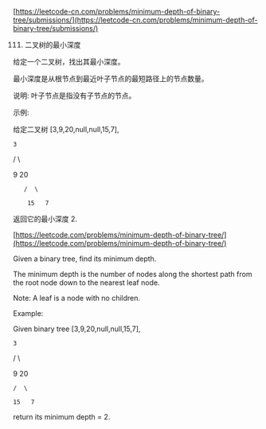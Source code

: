[https://leetcode-cn.com/problems/minimum-depth-of-binary-tree/submissions/](https://leetcode-cn.com/problems/minimum-depth-of-binary-tree/submissions/)

111. 二叉树的最小深度


给定一个二叉树，找出其最小深度。


最小深度是从根节点到最近叶子节点的最短路径上的节点数量。


说明: 叶子节点是指没有子节点的节点。


示例:


给定二叉树 [3,9,20,null,null,15,7],


    3

   / \

  9  20

       /  \

        15   7

返回它的最小深度  2.


[https://leetcode.com/problems/minimum-depth-of-binary-tree/](https://leetcode.com/problems/minimum-depth-of-binary-tree/)

Given a binary tree, find its minimum depth.

The minimum depth is the number of nodes along the shortest path from the root node down to the nearest leaf node.

Note: A leaf is a node with no children.

Example:

Given binary tree [3,9,20,null,null,15,7],

    3

   / \

  9  20

    /  \

    15   7

return its minimum depth = 2.
